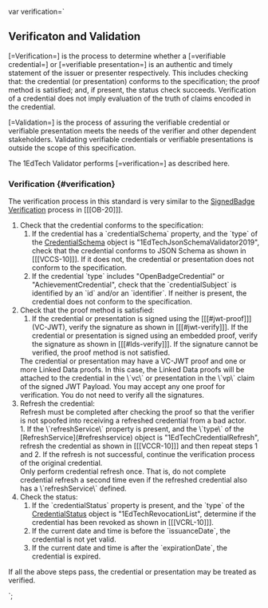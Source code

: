 var verification=`

## Verificaton and Validation

[=Verification=] is the process to determine whether a [=verifiable credential=] or [=verifiable presentation=] is an authentic and timely statement of the issuer or presenter respectively. This includes checking that: the credential (or presentation) conforms to the specification; the proof method is satisfied; and, if present, the status check succeeds. Verification of a credential does not imply evaluation of the truth of claims encoded in the credential.

[=Validation=] is the process of assuring the verifiable credential or verifiable presentation meets the needs of the verifier and other dependent stakeholders. Validating verifiable credentials or verifiable presentations is outside the scope of this specification.

<div class="note">
   The 1EdTech Validator performs [=verification=] as described here.
</div>

### Verification {#verification}

The verification process in this standard is very similar to the [SignedBadge Verification](https://www.imsglobal.org/sites/default/files/Badges/OBv2p0Final/index.html#SignedBadge) process in [[[OB-20]]].

1. Check that the credential conforms to the specification:
   1. If the credential has a \`credentialSchema\` property, and the \`type\` of the [CredentialSchema](#credentialschema) object is "1EdTechJsonSchemaValidator2019", check that the credential conforms to JSON Schema as shown in [[[VCCS-10]]]. If it does not, the credential or presentation does not conform to the specification.
   1. If the credential \`type\` includes "OpenBadgeCredential" or "AchievementCredential", check that the \`credentialSubject\` is identified by an \`id\` and/or an \`identifier\`. If neither is present, the credential does not conform to the specification.
1. Check that the proof method is satisfied:
   1. If the credential or presentation is signed using the [[[#jwt-proof]]] (VC-JWT), verify the signature as shown in [[[#jwt-verify]]]. If the credential or presentation is signed using an embedded proof, verify the signature as shown in [[[#lds-verify]]]. If the signature cannot be verified, the proof method is not satisfied.
   <div class="note">
      The credential or presentation may have a VC-JWT proof and one or more Linked Data proofs. In this case, the Linked Data proofs will be attached to the credential in the \`vc\` or presentation in the \`vp\` claim of the signed JWT Payload. You may accept any one proof for verification. You do not need to verify all the signatures.
   </div>
1. Refresh the credential:
   <div class="note">
      Refresh must be completed after checking the proof so that the verifier is not spoofed into receiving a refreshed credential from a bad actor.
   </div>
   1. If the \`refreshService\` property is present, and the \`type\` of the [RefreshService](#refreshservice) object is "1EdTechCredentialRefresh", refresh the credential as shown in [[[VCCR-10]]] and then repeat steps 1 and 2. If the refresh is not successful, continue the verification process of the original credential.
   <div class="note">
      Only perform credential refresh once. That is, do not complete credential refresh a second time even if the refreshed credential also has a \`refreshService\` defined.
   </div>
1. Check the status:
   1. If the \`credentialStatus\` property is present, and the \`type\` of the [CredentialStatus](#credentialstatus) object is "1EdTechRevocationList", determine if the credential has been revoked as shown in [[[VCRL-10]]].
   1. If the current date and time is before the \`issuanceDate\`, the credential is not yet valid.
   1. If the current date and time is after the \`expirationDate\`, the credential is expired.

If all the above steps pass, the credential or presentation may be treated as verified.

`;
